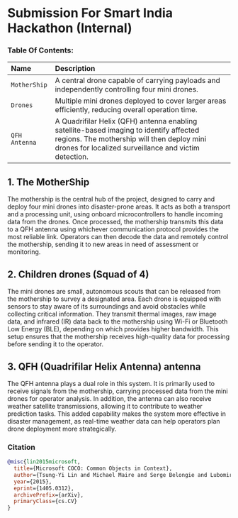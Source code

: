 
# Submission For Smart India Hackathon (Internal) 

### Table Of Contents:

| Name          | Description                                                                                                                                                                                   |
| :------------ | :-------------------------------------------------------------------------------------------------------------------------------------------------------------------------------------------- |
| `MotherShip`  | A central drone capable of carrying payloads and independently controlling four mini drones.                                                                                                  |
| `Drones`      | Multiple mini drones deployed to cover larger areas efficiently, reducing overall operation time.                                                                                             |
| `QFH Antenna` | A Quadrifilar Helix (QFH) antenna enabling satellite-based imaging to identify affected regions. The mothership will then deploy mini drones for localized surveillance and victim detection. |


## 1. The MotherShip
The mothership is the central hub of the project, designed to carry and deploy four mini drones into disaster-prone areas. It acts as both a transport and a processing unit, using onboard microcontrollers to handle incoming data from the drones. Once processed, the mothership transmits this data to a QFH antenna using whichever communication protocol provides the most reliable link. Operators can then decode the data and remotely control the mothership, sending it to new areas in need of assessment or monitoring.

## 2. Children drones (Squad of 4)
The mini drones are small, autonomous scouts that can be released from the mothership to survey a designated area. Each drone is equipped with sensors to stay aware of its surroundings and avoid obstacles while collecting critical information. They transmit thermal images, raw image data, and infrared (IR) data back to the mothership using Wi-Fi or Bluetooth Low Energy (BLE), depending on which provides higher bandwidth. This setup ensures that the mothership receives high-quality data for processing before sending it to the operator.

## 3. QFH (Quadrifilar Helix Antenna) antenna
The QFH antenna plays a dual role in this system. It is primarily used to receive signals from the mothership, carrying processed data from the mini drones for operator analysis. In addition, the antenna can also receive weather satellite transmissions, allowing it to contribute to weather prediction tasks. This added capability makes the system more effective in disaster management, as real-time weather data can help operators plan drone deployment more strategically.


### Citation


```bibtex
@misc{lin2015microsoft,
  title={Microsoft COCO: Common Objects in Context},
  author={Tsung-Yi Lin and Michael Maire and Serge Belongie and Lubomir Bourdev and Ross Girshick and James Hays and Pietro Perona and Deva Ramanan and C. Lawrence Zitnick and Piotr Dollár},
  year={2015},
  eprint={1405.0312},
  archivePrefix={arXiv},
  primaryClass={cs.CV}
}

